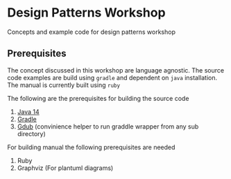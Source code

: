 # Design Patterns Workshop

Concepts and example code for design patterns workshop

## Prerequisites

The concept discussed in this workshop are language agnostic.  The source code examples are build using `gradle` and dependent on `java` installation.  The manual is currently built using `ruby`

The following are the prerequisites for building the source code

1. [Java 14](https://openjdk.java.net/projects/jdk/14/)
2. [Gradle](https://gradle.org/)
3. [Gdub](https://github.com/gdubw/gdub) (convinience helper to run graddle wrapper from any sub directory)

For building manual the following prerequisites are needed

1. Ruby
2. Graphviz (For plantuml diagrams)

